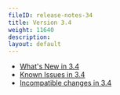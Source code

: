 ```yaml
---
fileID: release-notes-34
title: Version 3.4
weight: 11640
description: 
layout: default
---
```

- [What's New in 3.4](release-notes-new-features34)
- [Known Issues in 3.4](release-notes-known-issues34)
- [Incompatible changes in 3.4](release-notes-upgrading-changes34)
